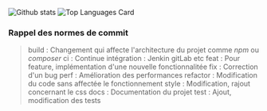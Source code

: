 
![Github stats](https://github-readme-stats.vercel.app/api?username=LSequoias&theme=aura&show_icons=true&count_private=true)
![Top Languages Card](https://github-readme-stats.vercel.app/api/top-langs/?username=LSequoias&theme=aura)

### Rappel des normes de commit

> build : Changement qui affecte l'architecture du projet comme *npm* ou *composer*
> ci : Continue intégration : Jenkin gitLab etc
> feat : Pour feature, implémentation d'une nouvelle fonctionnalitée
> fix : Correction d'un bug
> perf : Amélioration des performances
> refactor : Modification du code sans affectée le fonctionnement
> style : Modification, rajout concernant le css
> docs : Documentation du projet
> test : Ajout, modification des tests
